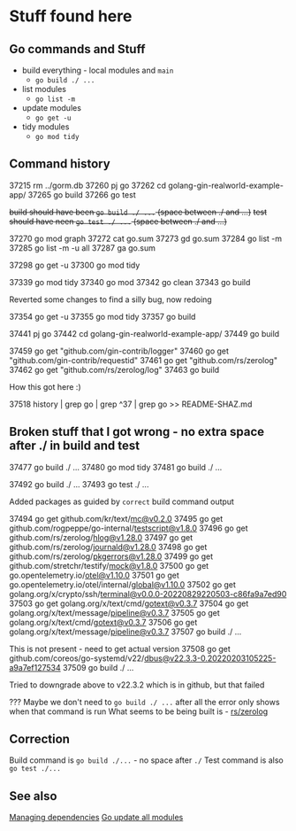 # Stuff found here

## Go commands and Stuff

- build everything - local modules and `main`
  - `go build ./ ...`
- list modules
  - `go list -m`
- update modules
  - `go get -u`
- tidy modules
  - `go mod tidy`

## Command history

37215  rm ../gorm.db
37260  pj go
37262  cd golang-gin-realworld-example-app/
37265  go build
37266  go test

~~build should have been `go build ./ ...` (space between ./ and ...)~~
~~test should have neen `go test ./ ...` (space between ./ and ...)~~

37270  go mod graph
37272  cat go.sum
37273  gd go.sum
37284  go list -m
37285  go list -m -u all
37287  ga go.sum

37298  go get -u
37300  go mod tidy

37339  go mod tidy
37340  go mod
37342  go clean
37343  go build

Reverted some changes to find a silly bug, now redoing

37354  go get -u
37355  go mod tidy
37357  go build

37441  pj go
37442  cd golang-gin-realworld-example-app/
37449  go build

37459  go get "github.com/gin-contrib/logger"
37460  go get "github.com/gin-contrib/requestid"
37461  go get "github.com/rs/zerolog"
37462  go get "github.com/rs/zerolog/log"
37463  go build

How this got here :)

37518  history | grep go | grep ^37 | grep go >> README-SHAZ.md

## Broken stuff that I got wrong - no extra space after ./ in build and test

37477  go build ./ ...
37480  go mod tidy
37481  go build ./ ...

37492  go build ./ ...
37493  go test ./ ...

Added packages as guided by `correct` build command output

37494  go get github.com/kr/text/mc@v0.2.0
37495  go get github.com/rogpeppe/go-internal/testscript@v1.8.0
37496  go get github.com/rs/zerolog/hlog@v1.28.0
37497  go get github.com/rs/zerolog/journald@v1.28.0
37498  go get github.com/rs/zerolog/pkgerrors@v1.28.0
37499  go get github.com/stretchr/testify/mock@v1.8.0
37500  go get go.opentelemetry.io/otel@v1.10.0
37501  go get go.opentelemetry.io/otel/internal/global@v1.10.0
37502  go get golang.org/x/crypto/ssh/terminal@v0.0.0-20220829220503-c86fa9a7ed90
37503  go get golang.org/x/text/cmd/gotext@v0.3.7
37504  go get golang.org/x/text/message/pipeline@v0.3.7
37505  go get golang.org/x/text/cmd/gotext@v0.3.7
37506  go get golang.org/x/text/message/pipeline@v0.3.7
37507  go build ./ ...

This is not present - need to get actual version
37508  go get github.com/coreos/go-systemd/v22/dbus@v22.3.3-0.20220203105225-a9a7ef127534
37509  go build ./ ...

Tried to downgrade above to v22.3.2 which is in github, but that failed

??? Maybe we don't need to `go build ./ ...` after all the error only shows when that command is run
What seems to be being built is - [rs/zerolog](https://github.com/rs/zerolog/blob/master/go.sum)

## Correction

Build command is `go build ./...` - no space after `./`
Test command is also `go test ./...`

## See also

[Managing dependencies](https://go.dev/doc/modules/managing-dependencies#adding_dependency)
[Go update all modules](https://stackoverflow.com/questions/67201708/go-update-all-modules)
